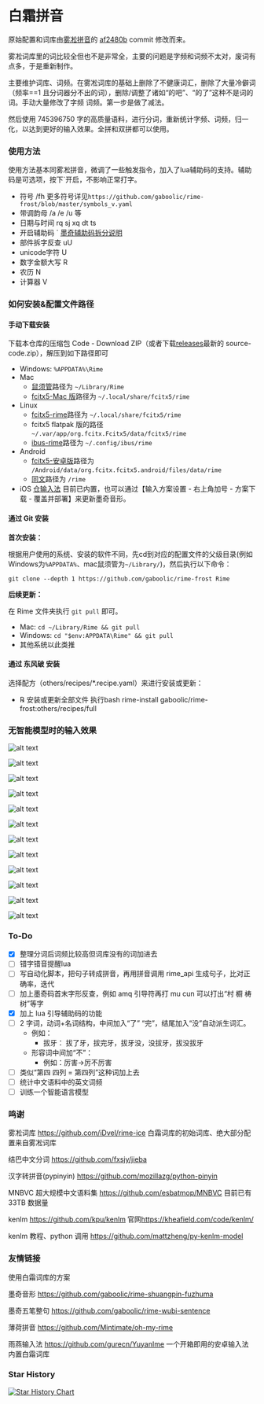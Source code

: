 # 白霜拼音

原始配置和词库由[雾凇拼音](https://github.com/iDvel/rime-ice)的 [af2480b](https://github.com/iDvel/rime-ice/commit/af2480ba1b147a6a54c0c21e2997ef451c34e036) commit 修改而来。

雾凇词库里的词比较全但也不是非常全，主要的问题是字频和词频不太对，废词有点多，于是重新制作。

主要维护词库、词频。在雾凇词库的基础上删除了不健康词汇，删除了大量冷僻词（频率==1 且分词器分不出的词），删除/调整了诸如“的吧”、“的了”这种不是词的词。手动大量修改了字频 词频。第一步是做了减法。

然后使用 745396750 字的高质量语料，进行分词，重新统计字频、词频，归一化，以达到更好的输入效果。全拼和双拼都可以使用。

### 使用方法

使用方法基本同雾凇拼音，微调了一些触发指令，加入了lua辅助码的支持。辅助码是可选项，按下`开启，不影响正常打字。

- 符号 /fh 更多符号详见`https://github.com/gaboolic/rime-frost/blob/master/symbols_v.yaml`
- 带调韵母 /a /e /u 等
- 日期与时间 rq sj xq dt ts
- 开启辅助码 ` [墨奇辅助码拆分说明](https://moqiyinxing.chunqiujinjing.com/index/mo-qi-yin-xing-shuo-ming/fu-zhu-ma-shuo-ming/mo-qi-ma-chai-fen-shuo-ming)
- 部件拆字反查 uU
- unicode字符 U
- 数字金额大写 R
- 农历 N
- 计算器 V

### 如何安装&配置文件路径

#### 手动下载安装

下载本仓库的压缩包 Code - Download ZIP（或者下载[releases](https://github.com/gaboolic/rime-frost/releases)最新的 source-code.zip），解压到如下路径即可

- Windows: `%APPDATA%\Rime`
- Mac
  - [鼠须管](https://github.com/rime/squirrel)路径为 `~/Library/Rime`
  - [fcitx5-Mac 版](https://github.com/fcitx-contrib/fcitx5-macos)路径为 `~/.local/share/fcitx5/rime`
- Linux
  - [fcitx5-rime](https://github.com/fcitx/fcitx5-rime)路径为 `~/.local/share/fcitx5/rime`
  - fcitx5 flatpak 版的路径 `~/.var/app/org.fcitx.Fcitx5/data/fcitx5/rime`
  - [ibus-rime](https://github.com/rime/ibus-rime)路径为 `~/.config/ibus/rime`
- Android
  - [fcitx5-安卓版](https://github.com/fcitx5-android/fcitx5-android)路径为 `/Android/data/org.fcitx.fcitx5.android/files/data/rime`
  - [同文](https://github.com/osfans/trime)路径为 `/rime`
- iOS [仓输入法](https://github.com/imfuxiao/Hamster) 目前已内置，也可以通过【输入方案设置 - 右上角加号 - 方案下载 - 覆盖并部署】来更新墨奇音形。

#### 通过 Git 安装

**首次安装：**

根据用户使用的系统、安装的软件不同，先cd到对应的配置文件的父级目录(例如Windows为`%APPDATA%`、mac鼠须管为`~/Library/`)，然后执行以下命令：

`git clone --depth 1 https://github.com/gaboolic/rime-frost Rime`

**后续更新：**

在 Rime 文件夹执行 `git pull` 即可。

- Mac: `cd ~/Library/Rime && git pull`
- Windows: `cd "$env:APPDATA\Rime" && git pull`
- 其他系统以此类推

#### 通过 东风破 安装

选择配方（others/recipes/*.recipe.yaml）来进行安装或更新：

- ℞ 安装或更新全部文件 执行bash rime-install gaboolic/rime-frost:others/recipes/full

### 无智能模型时的输入效果

![alt text](others/img/gegegojx.png)

![alt text](others/img/mggjdgg.png)

![alt text](others/img/ddmdd.png)

![alt text](others/img/tushuguancangshu.png)

![alt text](others/img/znjldkd.png)

![alt text](others/img/kudsvqw.png)

![alt text](others/img/cqlbtdmdfu.png)

![alt text](others/img/djbwv.png)

![alt text](others/img/刚交的朋友.png)

![alt text](others/img/刚交的好朋友.png)

![alt text](others/img/刚交的好朋友2.png)

![alt text](others/img/衍射.png)

### To-Do

- [x] 整理分词后词频比较高但词库没有的词加进去
- [ ] 错字错音提醒lua
- [ ] 写自动化脚本，把句子转成拼音，再用拼音调用 rime_api 生成句子，比对正确率，迭代
- [ ] 加上墨奇码首末字形反查，例如 amq 引导符再打 mu cun 可以打出“村 櫉 梼 树”等字
- [x] 加上 lua 引导辅助码的功能
- [ ] 2 字词，动词+名词结构，中间加入“了” “完”，结尾加入“没”自动派生词汇。
  - 例如：
    - 拔牙： 拔了牙，拔完牙，拔牙没，没拔牙，拔没拔牙
  - 形容词中间加“不”：
    - 例如：厉害→厉不厉害
- [ ] 类似“第四 四列 = 第四列”这种词加上去
- [ ] 统计中文语料中的英文词频
- [ ] 训练一个智能语言模型

### 鸣谢

雾凇词库 <https://github.com/iDvel/rime-ice> 白霜词库的初始词库、绝大部分配置来自雾凇词库

结巴中文分词 <https://github.com/fxsjy/jieba>

汉字转拼音(pypinyin) <https://github.com/mozillazg/python-pinyin>

MNBVC 超大规模中文语料集 <https://github.com/esbatmop/MNBVC> 目前已有 33TB 数据量

kenlm <https://github.com/kpu/kenlm> 官网<https://kheafield.com/code/kenlm/>

kenlm 教程、python 调用 <https://github.com/mattzheng/py-kenlm-model>

### 友情链接

使用白霜词库的方案

墨奇音形 <https://github.com/gaboolic/rime-shuangpin-fuzhuma>

墨奇五笔整句 <https://github.com/gaboolic/rime-wubi-sentence>

薄荷拼音 <https://github.com/Mintimate/oh-my-rime>

雨燕输入法 <https://github.com/gurecn/YuyanIme> 一个开箱即用的安卓输入法 内置白霜词库

### Star History

[![Star History Chart](https://api.star-history.com/svg?repos=gaboolic/rime-frost&type=Date)](https://star-history.com/#gaboolic/rime-frost&Date)

